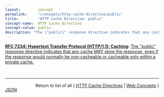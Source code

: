 ```yaml
---
layout:        concept
permalink:     "/concepts/http-cache-directive/public"
title:         "HTTP Cache Directive: public"
concept-name:  HTTP Cache Directive
concept-value: public
description: "The \"public\" response directive indicates that any cache MAY store the response, even if the response would normally be non-cacheable or cacheable only within a private cache."
---
```


**[RFC 7234: Hypertext Transfer Protocol (HTTP/1.1): Caching](/specs/IETF/RFC/7234 "The Hypertext Transfer Protocol (HTTP) is an application-level protocol for distributed, collaborative, hypertext information systems. This document defines requirements on HTTP caches and the associated header fields that control cache behavior or indicate cacheable response messages."):** [The "public" response directive indicates that any cache MAY store the response, even if the response would normally be non-cacheable or cacheable only within a private cache.](http://tools.ietf.org/html/rfc7234#section-5.2.2.5 "Read documentation for HTTP Cache Directive &#34;public&#34;")

<br/>
<hr/>

<p style="float : left"><a href="./public.json" title="JSON representing this particular Web Concept value">JSON</a></p>
<p style="text-align: right">Return to list of all ( <a href="../http-cache-directives">HTTP Cache Directives</a> | <a href="../">Web Concepts</a> )</p>
